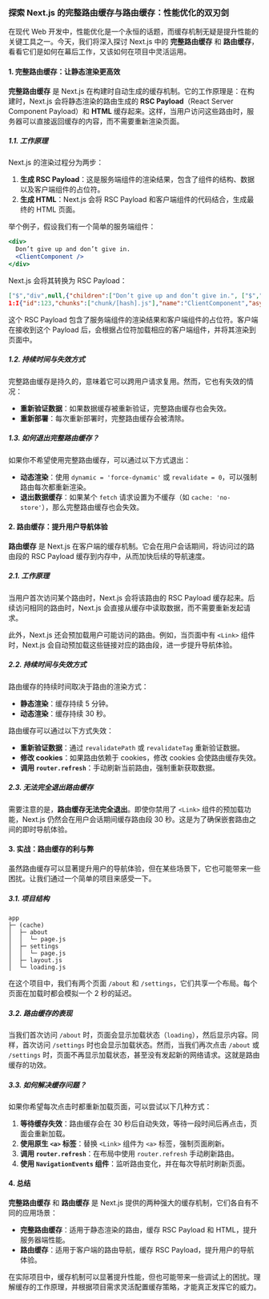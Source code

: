 ### 探索 Next.js 的完整路由缓存与路由缓存：性能优化的双刃剑

在现代 Web 开发中，性能优化是一个永恒的话题，而缓存机制无疑是提升性能的关键工具之一。今天，我们将深入探讨 Next.js 中的 **完整路由缓存** 和 **路由缓存**，看看它们是如何在幕后工作，又该如何在项目中灵活运用。

#### 1. 完整路由缓存：让静态渲染更高效

**完整路由缓存** 是 Next.js 在构建时自动生成的缓存机制。它的工作原理是：在构建时，Next.js 会将静态渲染的路由生成的 **RSC Payload**（React Server Component Payload）和 **HTML** 缓存起来。这样，当用户访问这些路由时，服务器可以直接返回缓存的内容，而不需要重新渲染页面。

##### 1.1. 工作原理

Next.js 的渲染过程分为两步：

1. **生成 RSC Payload**：这是服务端组件的渲染结果，包含了组件的结构、数据以及客户端组件的占位符。
2. **生成 HTML**：Next.js 会将 RSC Payload 和客户端组件的代码结合，生成最终的 HTML 页面。

举个例子，假设我们有一个简单的服务端组件：

```jsx
<div>
  Don’t give up and don’t give in.
  <ClientComponent />
</div>
```

Next.js 会将其转换为 RSC Payload：

```json
["$","div",null,{"children":["Don’t give up and don’t give in.", ["$","$L1",null,{}]]}]
1:I{"id":123,"chunks":["chunk/[hash].js"],"name":"ClientComponent","async":false}
```

这个 RSC Payload 包含了服务端组件的渲染结果和客户端组件的占位符。客户端在接收到这个 Payload 后，会根据占位符加载相应的客户端组件，并将其渲染到页面中。

##### 1.2. 持续时间与失效方式

完整路由缓存是持久的，意味着它可以跨用户请求复用。然而，它也有失效的情况：

- **重新验证数据**：如果数据缓存被重新验证，完整路由缓存也会失效。
- **重新部署**：每次重新部署时，完整路由缓存会被清除。

##### 1.3. 如何退出完整路由缓存？

如果你不希望使用完整路由缓存，可以通过以下方式退出：

- **动态渲染**：使用 `dynamic = 'force-dynamic'` 或 `revalidate = 0`，可以强制路由每次都重新渲染。
- **退出数据缓存**：如果某个 `fetch` 请求设置为不缓存（如 `cache: 'no-store'`），那么完整路由缓存也会失效。

#### 2. 路由缓存：提升用户导航体验

**路由缓存** 是 Next.js 在客户端的缓存机制。它会在用户会话期间，将访问过的路由段的 RSC Payload 缓存到内存中，从而加快后续的导航速度。

##### 2.1. 工作原理

当用户首次访问某个路由时，Next.js 会将该路由的 RSC Payload 缓存起来。后续访问相同的路由时，Next.js 会直接从缓存中读取数据，而不需要重新发起请求。

此外，Next.js 还会预加载用户可能访问的路由。例如，当页面中有 `<Link>` 组件时，Next.js 会自动预加载这些链接对应的路由段，进一步提升导航体验。

##### 2.2. 持续时间与失效方式

路由缓存的持续时间取决于路由的渲染方式：

- **静态渲染**：缓存持续 5 分钟。
- **动态渲染**：缓存持续 30 秒。

路由缓存可以通过以下方式失效：

- **重新验证数据**：通过 `revalidatePath` 或 `revalidateTag` 重新验证数据。
- **修改 cookies**：如果路由依赖于 cookies，修改 cookies 会使路由缓存失效。
- **调用 `router.refresh`**：手动刷新当前路由，强制重新获取数据。

##### 2.3. 无法完全退出路由缓存

需要注意的是，**路由缓存无法完全退出**。即使你禁用了 `<Link>` 组件的预加载功能，Next.js 仍然会在用户会话期间缓存路由段 30 秒。这是为了确保嵌套路由之间的即时导航体验。

#### 3. 实战：路由缓存的利与弊

虽然路由缓存可以显著提升用户的导航体验，但在某些场景下，它也可能带来一些困扰。让我们通过一个简单的项目来感受一下。

##### 3.1. 项目结构

```plaintext
app
├─ (cache)
│  ├─ about
│  │  └─ page.js
│  ├─ settings
│  │  └─ page.js
│  ├─ layout.js
│  └─ loading.js
```

在这个项目中，我们有两个页面 `/about` 和 `/settings`，它们共享一个布局。每个页面在加载时都会模拟一个 2 秒的延迟。

##### 3.2. 路由缓存的表现

当我们首次访问 `/about` 时，页面会显示加载状态（`loading`），然后显示内容。同样，首次访问 `/settings` 时也会显示加载状态。然而，当我们再次点击 `/about` 或 `/settings` 时，页面不再显示加载状态，甚至没有发起新的网络请求。这就是路由缓存的功效。

##### 3.3. 如何解决缓存问题？

如果你希望每次点击时都重新加载页面，可以尝试以下几种方式：

1. **等待缓存失效**：路由缓存会在 30 秒后自动失效，等待一段时间后再点击，页面会重新加载。
2. **使用原生 `<a>` 标签**：替换 `<Link>` 组件为 `<a>` 标签，强制页面刷新。
3. **调用 `router.refresh`**：在布局中使用 `router.refresh` 手动刷新路由。
4. **使用 `NavigationEvents` 组件**：监听路由变化，并在每次导航时刷新页面。

#### 4. 总结

**完整路由缓存** 和 **路由缓存** 是 Next.js 提供的两种强大的缓存机制，它们各自有不同的应用场景：

- **完整路由缓存**：适用于静态渲染的路由，缓存 RSC Payload 和 HTML，提升服务器端性能。
- **路由缓存**：适用于客户端的路由导航，缓存 RSC Payload，提升用户的导航体验。

在实际项目中，缓存机制可以显著提升性能，但也可能带来一些调试上的困扰。理解缓存的工作原理，并根据项目需求灵活配置缓存策略，才能真正发挥它的威力。
